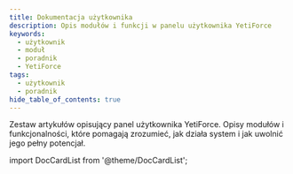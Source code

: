 ```yaml
---
title: Dokumentacja użytkownika
description: Opis modułów i funkcji w panelu użytkownika YetiForce
keywords:
  - użytkownik
  - moduł
  - poradnik
  - YetiForce
tags:
  - użytkownik
  - poradnik
hide_table_of_contents: true
---
```


Zestaw artykułów opisujący panel użytkownika YetiForce. Opisy modułów i funkcjonalności, które pomagają zrozumieć, jak działa system i jak uwolnić jego pełny potencjał.

import DocCardList from '@theme/DocCardList';

<DocCardList />
